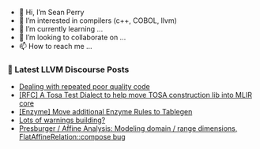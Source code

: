 - 👋 Hi, I’m Sean Perry
- 👀 I’m interested in compilers (c++, COBOL, llvm)
- 🌱 I’m currently learning ...
- 💞️ I’m looking to collaborate on ...
- 📫 How to reach me ...

<!---
s66perry/s66perry is a ✨ special ✨ repository because its `README.md` (this file) appears on your GitHub profile.
You can click the Preview link to take a look at your changes.
--->
### 📕 Latest LLVM Discourse Posts

<!-- DISCOURSE-LLVM:START -->
- [Dealing with repeated poor quality code](https://discourse.llvm.org/t/dealing-with-repeated-poor-quality-code/69740#post_1)
- [[RFC] A Tosa Test Dialect to help move TOSA construction lib into MLIR core](https://discourse.llvm.org/t/rfc-a-tosa-test-dialect-to-help-move-tosa-construction-lib-into-mlir-core/69717#post_4)
- [[Enzyme] Move additional Enzyme Rules to Tablegen](https://discourse.llvm.org/t/enzyme-move-additional-enzyme-rules-to-tablegen/69738#post_1)
- [Lots of warnings building?](https://discourse.llvm.org/t/lots-of-warnings-building/69731#post_2)
- [Presburger / Affine Analysis: Modeling domain / range dimensions, FlatAffineRelation::compose bug](https://discourse.llvm.org/t/presburger-affine-analysis-modeling-domain-range-dimensions-flataffinerelation-compose-bug/69737#post_1)
<!-- DISCOURSE-LLVM:END -->
